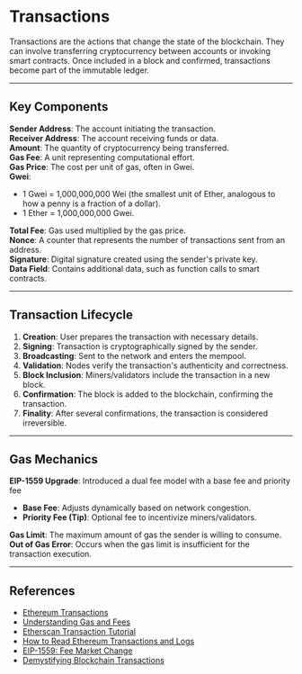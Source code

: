 # Transactions

Transactions are the actions that change the state of the blockchain. They can involve transferring cryptocurrency between accounts or invoking smart contracts. Once included in a block and confirmed, transactions become part of the immutable ledger.

---

## **Key Components**

**Sender Address**: The account initiating the transaction.  
**Receiver Address**: The account receiving funds or data.  
**Amount**: The quantity of cryptocurrency being transferred.  
**Gas Fee**: A unit representing computational effort.  
**Gas Price**: The cost per unit of gas, often in Gwei.  
**Gwei**:  
- 1 Gwei = 1,000,000,000 Wei (the smallest unit of Ether, analogous to how a penny is a fraction of a dollar).  
- 1 Ether = 1,000,000,000 Gwei.  

**Total Fee**: Gas used multiplied by the gas price.  
**Nonce**: A counter that represents the number of transactions sent from an address.  
**Signature**: Digital signature created using the sender's private key.  
**Data Field**: Contains additional data, such as function calls to smart contracts.  

---

## **Transaction Lifecycle**

1. **Creation**: User prepares the transaction with necessary details.  
2. **Signing**: Transaction is cryptographically signed by the sender.  
3. **Broadcasting**: Sent to the network and enters the mempool.  
4. **Validation**: Nodes verify the transaction's authenticity and correctness.  
5. **Block Inclusion**: Miners/validators include the transaction in a new block.  
6. **Confirmation**: The block is added to the blockchain, confirming the transaction.  
7. **Finality**: After several confirmations, the transaction is considered irreversible.  

---

## **Gas Mechanics**
**EIP-1559 Upgrade**: Introduced a dual fee model with a base fee and priority fee 
- **Base Fee**: Adjusts dynamically based on network congestion.  
- **Priority Fee (Tip)**: Optional fee to incentivize miners/validators.  

**Gas Limit**: The maximum amount of gas the sender is willing to consume.  
**Out of Gas Error**: Occurs when the gas limit is insufficient for the transaction execution.  

---

## **References**

- [Ethereum Transactions](https://ethereum.org/en/developers/docs/transactions/)  
- [Understanding Gas and Fees](https://ethereum.org/en/developers/docs/gas/)  
- [Etherscan Transaction Tutorial](https://etherscan.io/txs)  
- [How to Read Ethereum Transactions and Logs](https://rylezhou.medium.com/how-to-read-ethereum-transactions-and-logs-80f2892f6b52)  
- [EIP-1559: Fee Market Change](https://eips.ethereum.org/EIPS/eip-1559)  
- [Demystifying Blockchain Transactions](https://medium.com/novai-blockchain-101/demystifying-blockchain-transactions-c3bea3877ba5)  
